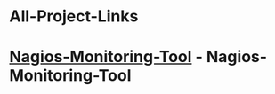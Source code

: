 # All-Project-Links

# [Nagios-Monitoring-Tool](https://github.com/HackBugs/Nagios-Monitoring-Tool) - Nagios-Monitoring-Tool 
